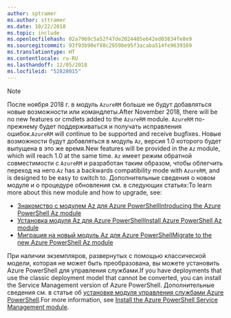 ```yaml
---
author: sptramer
ms.author: sttramer
ms.date: 10/22/2018
ms.topic: include
ms.openlocfilehash: 02a7969c5a52f47de2024485e642ed03834fe8e9
ms.sourcegitcommit: 93f93b90ef88c2659be95f3acaba514fe9639169
ms.translationtype: HT
ms.contentlocale: ru-RU
ms.lasthandoff: 12/05/2018
ms.locfileid: "52828015"
---
```

> [!NOTE]
> 
> <span data-ttu-id="12e9f-101">После ноября 2018 г. в модуль `AzureRM` больше не будут добавляться новые возможности или командлеты.</span><span class="sxs-lookup"><span data-stu-id="12e9f-101">After November 2018, there will be no new features or cmdlets added to the `AzureRM` module.</span></span> <span data-ttu-id="12e9f-102">`AzureRM` по-прежнему будет поддерживаться и получать исправления ошибок.</span><span class="sxs-lookup"><span data-stu-id="12e9f-102">`AzureRM` will continue to be supported and receive bugfixes.</span></span> <span data-ttu-id="12e9f-103">Новые возможности будут добавляться в модуль `Az`, версия 1.0 которого будет выпущена в это же время.</span><span class="sxs-lookup"><span data-stu-id="12e9f-103">New features will be provided in the `Az` module, which will reach 1.0 at the same time.</span></span> <span data-ttu-id="12e9f-104">`Az` имеет режим обратной совместимости с `AzureRM` и разработан таким образом, чтобы облегчить переход на него.</span><span class="sxs-lookup"><span data-stu-id="12e9f-104">`Az` has a backwards compatibility mode with `AzureRM`, and is designed to be easy to switch to.</span></span> <span data-ttu-id="12e9f-105">Дополнительные сведения о новом модуле и о процедуре обновления см. в следующих статьях:</span><span class="sxs-lookup"><span data-stu-id="12e9f-105">To learn more about this new module and how to upgrade, see:</span></span>
>
> * [<span data-ttu-id="12e9f-106">Знакомство с модулем Az для Azure PowerShell</span><span class="sxs-lookup"><span data-stu-id="12e9f-106">Introducing the Azure PowerShell Az module</span></span>](/powershell/azure/new-azureps-module-az)
> * [<span data-ttu-id="12e9f-107">Установка модуля Az для Azure PowerShell</span><span class="sxs-lookup"><span data-stu-id="12e9f-107">Install Azure PowerShell Az module</span></span>](/powershell/azure/install-az-ps)
> * [<span data-ttu-id="12e9f-108">Миграция на новый модуль Az для Azure PowerShell</span><span class="sxs-lookup"><span data-stu-id="12e9f-108">Migrate to the new Azure PowerShell Az module</span></span>](/powershell/azure/migrate-from-azurerm-to-az)
>
> <span data-ttu-id="12e9f-109">При наличии экземпляров, развернутых с помощью классической модели, которая не может быть преобразована, вы можете установить Azure PowerShell для управления службами.</span><span class="sxs-lookup"><span data-stu-id="12e9f-109">If you have deployments that use the classic deployment model that cannot be converted, you can install the Service Management version of Azure PowerShell.</span></span> <span data-ttu-id="12e9f-110">Дополнительные сведения см. в статье об [установке модуля управления службами Azure PowerShell](/powershell/azure/servicemanagement/install-azure-ps).</span><span class="sxs-lookup"><span data-stu-id="12e9f-110">For more information, see [Install the Azure PowerShell Service Management module](/powershell/azure/servicemanagement/install-azure-ps).</span></span>
